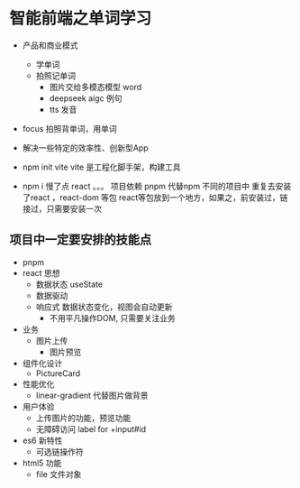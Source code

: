 # 智能前端之单词学习
- 产品和商业模式 
  - 学单词 
  - 拍照记单词 
    - 图片交给多模态模型 word 
    - deepseek aigc 例句 
    - tts 发音 
- focus 
  拍照背单词，用单词 
- 解决一些特定的效率性、创新型App 

- npm init vite 
  vite 是工程化脚手架，构建工具
- npm i  慢了点
  react 。。。 项目依赖
  pnpm 代替npm 
  不同的项目中 重复去安装了react ，react-dom 等包
  react等包放到一个地方，如果之，前安装过，链接过，只需要安装一次

## 项目中一定要安排的技能点
- pnpm 
- react 思想
  - 数据状态 useState
  - 数据驱动 
  - 响应式 数据状态变化，视图会自动更新
    - 不用平凡操作DOM, 只需要关注业务
- 业务
  - 图片上传
    - 图片预览
- 组件化设计 
  - PictureCard
- 性能优化
  - linear-gradient 代替图片做背景
- 用户体验
  - 上传图片的功能，预览功能
  - 无障碍访问
    label for +input#id
- es6 新特性
  - 可选链操作符
- html5 功能
  - file 文件对象 